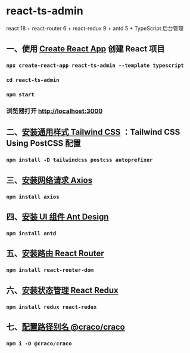 # react-ts-admin 
react 18 + react-router 6 + react-redux 9 + antd 5 + TypeScript 后台管理

## 一、使用 [Create React App](https://github.com/facebook/create-react-app) 创建 React 项目

### `npx create-react-app react-ts-admin --template typescript`

### `cd react-ts-admin`

### `npm start`

### 浏览器打开 [http://localhost:3000](http://localhost:3000)

## 二、[安装通用样式 Tailwind CSS](https://tailwindcss.com/docs/installation/using-postcss) ：Tailwind CSS Using PostCSS 配置

### `npm install -D tailwindcss postcss autoprefixer`

## 三、[安装网络请求 Axios](https://axios.nodejs.cn/)

### `npm install axios`

## 四、[安装 UI 组件 Ant Design](https://ant.design/docs/react/introduce-cn)

### `npm install antd`

## 五、[安装路由 React Router](https://reactrouter.com/en/main/start/overview)

### `npm install react-router-dom`

## 六、[安装状态管理 React Redux](https://react-redux.js.org/)

### `npm install redux react-redux`

## 七、[配置路径别名 @craco/craco](https://www.npmjs.com/package/@craco/craco)

### `npm i -D @craco/craco`
